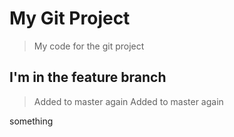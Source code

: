 # My Git Project

> My code for the git project

## I'm in the feature branch

> Added to master again
> Added to master again

something
